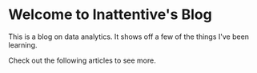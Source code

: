 # Welcome to Inattentive's Blog

This is a blog on data analytics.
It shows off a few of the things I've been learning.

Check out the following articles to see more.

```{tableofcontents}
```
